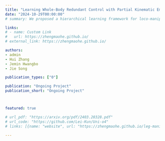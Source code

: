 ```yaml
---
title: "Learning Whole-Body Redundant Control with Partial Kinematic Embedding"
date: "2024-10-29T00:00:00"
# summary: We proposed a hierarchical learning framework for loco-manipulate that harnesses the strengths of both BC and RL.

links:
# - name: Custom Link
#   url: https://zhengmaohe.github.io/
# external_link: https://zhengmaohe.github.io/

authors:
- admin
- Hui Zhang
- Jemin Hwangbo
- Jie Song

publication_types: ["0"]

publication: "Ongoing Project"
publication_short: "Ongoing Project"



featured: true

# url_pdf: "https://arxiv.org/pdf/2403.20328.pdf"
# url_code: "https://github.com/Lei-Kun/Uni-o4"
# links: [{name: "website", url: "https://zhengmaohe.github.io/leg-manip/"}]

---
```

